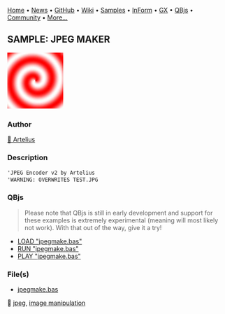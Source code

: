 [Home](https://qb64.com) • [News](../../news.md) • [GitHub](https://github.com/QB64Official/qb64) • [Wiki](https://github.com/QB64Official/qb64/wiki) • [Samples](../../samples.md) • [InForm](../../inform.md) • [GX](../../gx.md) • [QBjs](../../qbjs.md) • [Community](../../community.md) • [More...](../../more.md)

## SAMPLE: JPEG MAKER

![screenshot.png](img/screenshot.png)

### Author

[🐝 Artelius](../artelius.md) 

### Description

```text
'JPEG Encoder v2 by Artelius 
'WARNING: OVERWRITES TEST.JPG
```

### QBjs

> Please note that QBjs is still in early development and support for these examples is extremely experimental (meaning will most likely not work). With that out of the way, give it a try!

* [LOAD "jpegmake.bas"](https://v6p9d9t4.ssl.hwcdn.net/html/6022890/index.html?src=https://qb64.com/samples/jpeg-maker/src/jpegmake.bas)
* [RUN "jpegmake.bas"](https://v6p9d9t4.ssl.hwcdn.net/html/6022890/index.html?mode=auto&src=https://qb64.com/samples/jpeg-maker/src/jpegmake.bas)
* [PLAY "jpegmake.bas"](https://v6p9d9t4.ssl.hwcdn.net/html/6022890/index.html?mode=play&src=https://qb64.com/samples/jpeg-maker/src/jpegmake.bas)

### File(s)

* [jpegmake.bas](src/jpegmake.bas)

🔗 [jpeg](../jpeg.md), [image manipulation](../image-manipulation.md)
